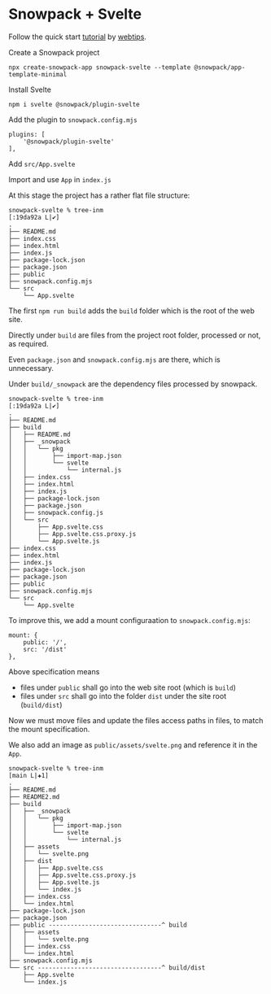 # Snowpack + Svelte

Follow the quick start [tutorial](https://www.webtips.dev/what-is-snowpack) by [webtips](https://www.webtips.dev/).

Create a Snowpack project

```
npx create-snowpack-app snowpack-svelte --template @snowpack/app-template-minimal
```

Install Svelte

```
npm i svelte @snowpack/plugin-svelte
```

Add the plugin to `snowpack.config.mjs` 

```
plugins: [
    '@snowpack/plugin-svelte'
],
```
Add `src/App.svelte`

Import and use `App` in `index.js`

At this stage the project has a rather flat file structure:

```
snowpack-svelte % tree-inm                                                           [:19da92a L|✔]
.
├── README.md
├── index.css
├── index.html
├── index.js
├── package-lock.json
├── package.json
├── public
├── snowpack.config.mjs
└── src
    └── App.svelte
```
The first `npm run build` adds the `build` folder which is the root of the web site.

Directly under `build` are files from the project root folder, processed or not, as required.

Even `package.json` and `snowpack.config.mjs` are there, which is unnecessary.

Under `build/_snowpack` are the dependency files processed by snowpack.

```
snowpack-svelte % tree-inm                                                           [:19da92a L|✔]
.
├── README.md
├── build
│   ├── README.md
│   ├── _snowpack
│   │   └── pkg
│   │       ├── import-map.json
│   │       └── svelte
│   │           └── internal.js
│   ├── index.css
│   ├── index.html
│   ├── index.js
│   ├── package-lock.json
│   ├── package.json
│   ├── snowpack.config.js
│   └── src
│       ├── App.svelte.css
│       ├── App.svelte.css.proxy.js
│       └── App.svelte.js
├── index.css
├── index.html
├── index.js
├── package-lock.json
├── package.json
├── public
├── snowpack.config.mjs
└── src
    └── App.svelte
```

To improve this, we add a mount configuraation to `snowpack.config.mjs`:

```
mount: {
    public: '/',
    src: '/dist'
},
```
Above specification means

- files under `public` shall go into the web site root (which is `build`)
- files under `src` shall go into the folder `dist` under the site root (`build/dist`)

Now we must move files and update the files access paths in files, to match the mount specification.

We also add an image as `public/assets/svelte.png` and reference it in the `App`.

```
snowpack-svelte % tree-inm                                                              [main L|✚1]
.
├── README.md
├── README2.md
├── build
│   ├── _snowpack
│   │   └── pkg
│   │       ├── import-map.json
│   │       └── svelte
│   │           └── internal.js
│   ├── assets
│   │   └── svelte.png
│   ├── dist
│   │   ├── App.svelte.css
│   │   ├── App.svelte.css.proxy.js
│   │   ├── App.svelte.js
│   │   └── index.js
│   ├── index.css
│   └── index.html
├── package-lock.json
├── package.json
├── public -------------------------------^ build
│   ├── assets
│   │   └── svelte.png
│   ├── index.css
│   └── index.html
├── snowpack.config.mjs
└── src ----------------------------------^ build/dist
    ├── App.svelte
    └── index.js
```




